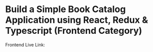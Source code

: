 # Build a Simple Book Catalog Application using React, Redux & Typescript (Frontend Category)

Frontend Live Link:
